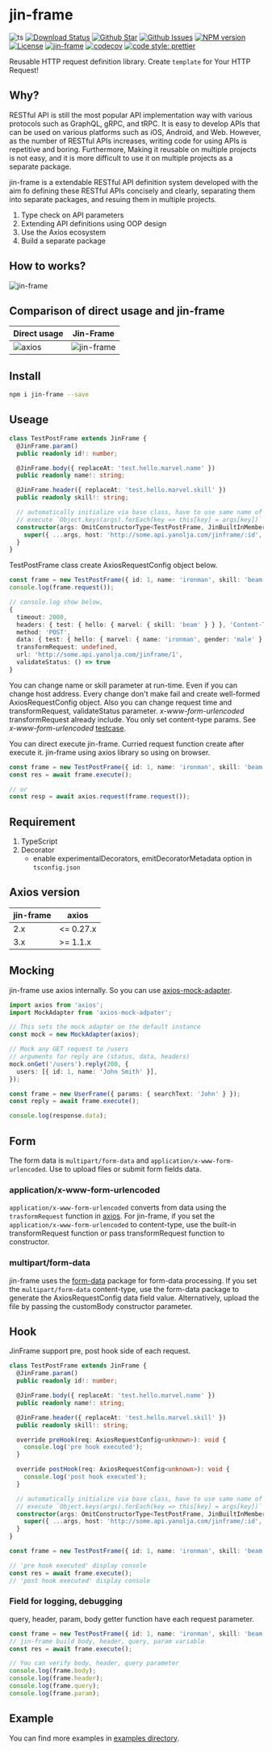 # jin-frame

![ts](https://flat.badgen.net/badge/Built%20With/TypeScript/blue) [![Download Status](https://img.shields.io/npm/dw/jin-frame.svg?style=flat-square)](https://npmcharts.com/compare/jin-frame?minimal=true) [![Github Star](https://img.shields.io/github/stars/imjuni/jin-frame.svg?style=flat-square)](https://github.com/imjuni/jin-frame) [![Github Issues](https://img.shields.io/github/issues-raw/imjuni/jin-frame.svg?style=flat-square)](https://github.com/imjuni/jin-frame/issues) [![NPM version](https://img.shields.io/npm/v/jin-frame.svg?style=flat-square)](https://www.npmjs.com/package/jin-frame) [![License](https://img.shields.io/npm/l/jin-frame.svg?style=flat-square)](https://github.com/imjuni/jin-frame/blob/master/LICENSE) [![jin-frame](https://circleci.com/gh/imjuni/jin-frame.svg??style=flat-square)](https://app.circleci.com/pipelines/github/imjuni/jin-frame?branch=master) [![codecov](https://codecov.io/gh/imjuni/jin-frame/branch/master/graph/badge.svg?style=flat-square&token=R7R2PdJcS9)](https://codecov.io/gh/imjuni/jin-frame) [![code style: prettier](https://img.shields.io/badge/code_style-prettier-ff69b4.svg?style=flat-square)](https://github.com/prettier/prettier)

Reusable HTTP request definition library. Create `template` for Your HTTP Request!

## Why?

RESTful API is still the most popular API implementation way with various protocols such as GraphQL, gRPC, and tRPC. It is easy to develop APIs that can be used on various platforms such as iOS, Android, and Web. However, as the number of RESTful APIs increases, writing code for using APIs is repetitive and boring. Furthermore, Making it reusable on multiple projects is not easy, and it is more difficult to use it on multiple projects as a separate package.

jin-frame is a extendable RESTful API definition system developed with the aim fo defining these RESTful APIs concisely and clearly, separating them into separate packages, and resuing them in multiple projects.

1. Type check on API parameters
1. Extending API definitions using OOP design
1. Use the Axios ecosystem
1. Build a separate package

## How to works?

![jin-frame](assets/jin-frame-how-to-works.png)

## Comparison of direct usage and jin-frame

| Direct usage                     | Jin-Frame                               |
| -------------------------------- | --------------------------------------- |
| ![axios](assets/axios-usage.png) | ![jin-frame](assets/jinframe-usage.png) |

## Install

```sh
npm i jin-frame --save
```

## Useage

```ts
class TestPostFrame extends JinFrame {
  @JinFrame.param()
  public readonly id!: number;

  @JinFrame.body({ replaceAt: 'test.hello.marvel.name' })
  public readonly name!: string;

  @JinFrame.header({ replaceAt: 'test.hello.marvel.skill' })
  public readonly skill!: string;

  // automatically initialize via base class, have to use same name of args and JinFrame class
  // execute `Object.keys(args).forEach(key => this[key] = args[key])`
  constructor(args: OmitConstructorType<TestPostFrame, JinBuiltInMember>) {
    super({ ...args, host: 'http://some.api.yanolja.com/jinframe/:id', method: 'POST' });
  }
}
```

TestPostFrame class create AxiosRequestConfig object below.

```ts
const frame = new TestPostFrame({ id: 1, name: 'ironman', skill: 'beam' });
console.log(frame.request());

// console.log show below,
{
  timeout: 2000,
  headers: { test: { hello: { marvel: { skill: 'beam' } } }, 'Content-Type': 'application/json' },
  method: 'POST',
  data: { test: { hello: { marvel: { name: 'ironman', gender: 'male' } } } },
  transformRequest: undefined,
  url: 'http://some.api.yanolja.com/jinframe/1',
  validateStatus: () => true
}
```

You can change name or skill parameter at run-time. Even if you can change host address. Every change don't make fail and create well-formed AxiosRequestConfig object. Also you can change request time and transformRequest, validateStatus parameter. _x-www-form-urlencoded_ transformRequest already include. You only set content-type params. See _x-www-form-urlencoded_ [testcase](https://github.com/imjuni/jin-frame/blob/master/src/__tests__/jinframe.post.test.ts).

You can direct execute jin-frame. Curried request function create after execute it. jin-frame using axios library so using on browser.

```ts
const frame = new TestPostFrame({ id: 1, name: 'ironman', skill: 'beam' });
const res = await frame.execute();

// or
const resp = await axios.request(frame.request());
```

## Requirement

1. TypeScript
1. Decorator
   - enable experimentalDecorators, emitDecoratorMetadata option in `tsconfig.json`

## Axios version

| jin-frame | axios     |
| --------- | --------- |
| 2.x       | <= 0.27.x |
| 3.x       | >= 1.1.x  |

## Mocking

jin-frame use axios internally. So you can use [axios-mock-adapter](https://github.com/ctimmerm/axios-mock-adapter).

```ts
import axios from 'axios';
import MockAdapter from 'axios-mock-adpater';

// This sets the mock adapter on the default instance
const mock = new MockAdapter(axios);

// Mock any GET request to /users
// arguments for reply are (status, data, headers)
mock.onGet('/users').reply(200, {
  users: [{ id: 1, name: 'John Smith' }],
});

const frame = new UserFrame({ params: { searchText: 'John' } });
const reply = await frame.execute();

console.log(response.data);
```

## Form

The form data is `multipart/form-data` and `application/x-www-form-urlencoded`. Use to upload files or submit form fields data.

### application/x-www-form-urlencoded

`application/x-www-form-urlencoded` converts from data using the `trasformRequest` function in [axios](https://github.com/axios/axios). For jin-frame, if you set the `application/x-www-form-urlencoded` to content-type, use the built-in transformRequest function or pass transformRequest function to constructor.

### multipart/form-data

jin-frame uses the [form-data](https://github.com/form-data/form-data) package for form-data processing. If you set the `multipart/form-data` content-type, use the form-data package to generate the AxiosRequestConfig data field value. Alternatively, upload the file by passing the customBody constructor parameter.

## Hook

JinFrame support pre, post hook side of each request.

```ts
class TestPostFrame extends JinFrame {
  @JinFrame.param()
  public readonly id!: number;

  @JinFrame.body({ replaceAt: 'test.hello.marvel.name' })
  public readonly name!: string;

  @JinFrame.header({ replaceAt: 'test.hello.marvel.skill' })
  public readonly skill!: string;

  override preHook(req: AxiosRequestConfig<unknown>): void {
    console.log('pre hook executed');
  }

  override postHook(req: AxiosRequestConfig<unknown>): void {
    console.log('post hook executed');
  }

  // automatically initialize via base class, have to use same name of args and JinFrame class
  // execute `Object.keys(args).forEach(key => this[key] = args[key])`
  constructor(args: OmitConstructorType<TestPostFrame, JinBuiltInMember>) {
    super({ ...args, host: 'http://some.api.yanolja.com/jinframe/:id', method: 'POST' });
  }
}

const frame = new TestPostFrame({ id: 1, name: 'ironman', skill: 'beam' });

// 'pre hook executed' display console
const res = await frame.execute();
// 'post hook executed' display console
```

### Field for logging, debugging

query, header, param, body getter function have each request parameter.

```ts
const frame = new TestPostFrame({ id: 1, name: 'ironman', skill: 'beam' });
// jin-frame build body, header, query, param variable
const res = await frame.execute();

// You can verify body, header, query parameter
console.log(frame.body);
console.log(frame.header);
console.log(frame.query);
console.log(frame.param);
```

## Example

You can find more examples in [examples directory](https://github.com/imjuni/jin-frame/tree/master/examples).

